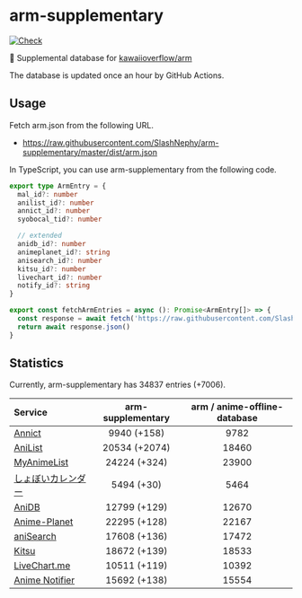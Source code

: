 # arm-supplementary

[![Check](https://github.com/SlashNephy/arm-supplementary/actions/workflows/check-node.yml/badge.svg)](https://github.com/SlashNephy/arm-supplementary/actions/workflows/check-node.yml)

💊 Supplemental database for [kawaiioverflow/arm](https://github.com/kawaiioverflow/arm)

The database is updated once an hour by GitHub Actions.

## Usage

Fetch arm.json from the following URL.

- https://raw.githubusercontent.com/SlashNephy/arm-supplementary/master/dist/arm.json

In TypeScript, you can use arm-supplementary from the following code.

```TypeScript
export type ArmEntry = {
  mal_id?: number
  anilist_id?: number
  annict_id?: number
  syobocal_tid?: number

  // extended
  anidb_id?: number
  animeplanet_id?: string
  anisearch_id?: number
  kitsu_id?: number
  livechart_id?: number
  notify_id?: string
}

export const fetchArmEntries = async (): Promise<ArmEntry[]> => {
  const response = await fetch('https://raw.githubusercontent.com/SlashNephy/arm-supplementary/master/dist/arm.json')
  return await response.json()
}
```

## Statistics

Currently, arm-supplementary has 34837 entries (+7006).

| Service                                     | arm-supplementary | arm / anime-offline-database |
| :------------------------------------------ | :---------------: | :--------------------------: |
| [Annict](https://annict.com)                |    9940 (+158)    |             9782             |
| [AniList](https://anilist.co)               |   20534 (+2074)   |            18460             |
| [MyAnimeList](https://myanimelist.net)      |   24224 (+324)    |            23900             |
| [しょぼいカレンダー](https://cal.syoboi.jp) |    5494 (+30)     |             5464             |
| [AniDB](https://anidb.net)                  |   12799 (+129)    |            12670             |
| [Anime-Planet](https://anime-planet.com)    |   22295 (+128)    |            22167             |
| [aniSearch](https://anisearch.com)          |   17608 (+136)    |            17472             |
| [Kitsu](https://kitsu.io)                   |   18672 (+139)    |            18533             |
| [LiveChart.me](https://livechart.me)        |   10511 (+119)    |            10392             |
| [Anime Notifier](https://notify.moe)        |   15692 (+138)    |            15554             |
